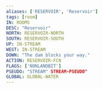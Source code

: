 ```yaml
---
aliases: ['RESERVOIR', 'Reservoir']
tags: [room]
IN: ROOMS
DESC: "Reservoir"
NORTH: RESERVOIR-NORTH
SOUTH: RESERVOIR-SOUTH
UP: IN-STREAM
WEST: IN-STREAM
DOWN: "The dam blocks your way."
ACTION: RESERVOIR-FCN
FLAGS: ['NONLANDBIT']
PSEUDO: "STREAM" STREAM-PSEUDO"
GLOBAL: GLOBAL-WATER
---
```

